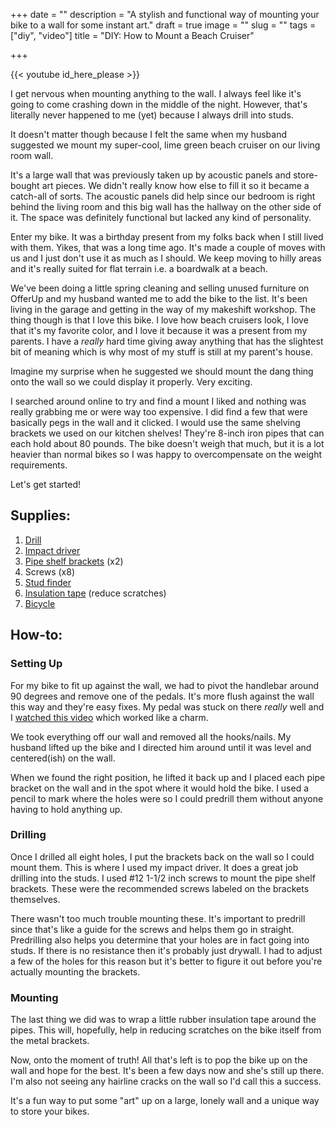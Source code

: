 +++
date = ""
description = "A stylish and functional way of mounting your bike to a wall for some instant art."
draft = true
image = ""
slug = ""
tags = ["diy", "video"]
title = "DIY: How to Mount a Beach Cruiser"

+++

{{< youtube id_here_please >}}

I get nervous when mounting anything to the wall. I always feel like it's going to come crashing down in the middle of the night. However, that's literally never happened to me (yet) because I always drill into studs.

It doesn't matter though because I felt the same when my husband suggested we mount my super-cool, lime green beach cruiser on our living room wall.

It's a large wall that was previously taken up by acoustic panels and store-bought art pieces. We didn't really know how else to fill it so it became a catch-all of sorts. The acoustic panels did help since our bedroom is right behind the living room and this big wall has the hallway on the other side of it. The space was definitely functional but lacked any kind of personality.

Enter my bike. It was a birthday present from my folks back when I still lived with them. Yikes, that was a long time ago. It's made a couple of moves with us and I just don't use it as much as I should. We keep moving to hilly areas and it's really suited for flat terrain i.e. a boardwalk at a beach.

We've been doing a little spring cleaning and selling unused furniture on OfferUp and my husband wanted me to add the bike to the list. It's been living in the garage and getting in the way of my makeshift workshop. The thing though is that I love this bike. I love how beach cruisers look, I love that it's my favorite color, and I love it because it was a present from my parents. I have a _really_ hard time giving away anything that has the slightest bit of meaning which is why most of my stuff is still at my parent's house.

Imagine my surprise when he suggested we should mount the dang thing onto the wall so we could display it properly. Very exciting.

I searched around online to try and find a mount I liked and nothing was really grabbing me or were way too expensive. I did find a few that were basically pegs in the wall and it clicked. I would use the same shelving brackets we used on our kitchen shelves! They're 8-inch iron pipes that can each hold about 80 pounds. The bike doesn't weigh that much, but it is a lot heavier than normal bikes so I was happy to overcompensate on the weight requirements.

Let's get started!

## Supplies:

1. [Drill](https://amzn.to/3zem94b)
2. [Impact driver](https://amzn.to/3Q5LEvE)
3. [Pipe shelf brackets](https://www.homedepot.com/p/Everbilt-8-in-Black-Industrial-Pipe-Shelf-Bracket-19682/302089331) (x2)
4. Screws (x8)
5. [Stud finder](https://amzn.to/3SbctjC)
6. [Insulation tape](https://www.lowes.com/pd/Frost-King-1-8-in-Rubber-Plumbing-Pipe-Wrap-Insulation/3427634) (reduce scratches)
7. [Bicycle](https://sun.bike/collections/cruisers)

## How-to:

### Setting Up

For my bike to fit up against the wall, we had to pivot the handlebar around 90 degrees and remove one of the pedals. It's more flush against the wall this way and they're easy fixes. My pedal was stuck on there _really_ well and I [watched this video](https://www.youtube.com/watch?v=j2pNdTWLE94) which worked like a charm.

We took everything off our wall and removed all the hooks/nails. My husband lifted up the bike and I directed him around until it was level and centered(ish) on the wall.

When we found the right position, he lifted it back up and I placed each pipe bracket on the wall and in the spot where it would hold the bike. I used a pencil to mark where the holes were so I could predrill them without anyone having to hold anything up.

### Drilling

Once I drilled all eight holes, I put the brackets back on the wall so I could mount them. This is where I used my impact driver. It does a great job drilling into the studs. I used #12 1-1/2 inch screws to mount the pipe shelf brackets. These were the recommended screws labeled on the brackets themselves.

There wasn't too much trouble mounting these. It's important to predrill since that's like a guide for the screws and helps them go in straight. Predrilling also helps you determine that your holes are in fact going into studs. If there is no resistance then it's probably just drywall. I had to adjust a few of the holes for this reason but it's better to figure it out before you're actually mounting the brackets.

### Mounting

The last thing we did was to wrap a little rubber insulation tape around the pipes. This will, hopefully, help in reducing scratches on the bike itself from the metal brackets.

Now, onto the moment of truth! All that's left is to pop the bike up on the wall and hope for the best. It's been a few days now and she's still up there. I'm also not seeing any hairline cracks on the wall so I'd call this a success.

It's a fun way to put some "art" up on a large, lonely wall and a unique way to store your bikes.